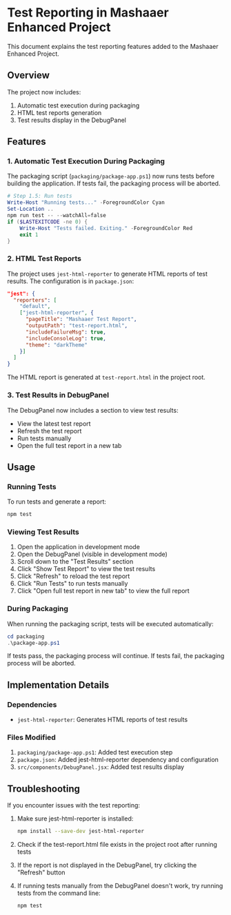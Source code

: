 # Test Reporting in Mashaaer Enhanced Project

This document explains the test reporting features added to the Mashaaer Enhanced Project.

## Overview

The project now includes:

1. Automatic test execution during packaging
2. HTML test reports generation
3. Test results display in the DebugPanel

## Features

### 1. Automatic Test Execution During Packaging

The packaging script (`packaging/package-app.ps1`) now runs tests before building the application. If tests fail, the packaging process will be aborted.

```powershell
# Step 1.5: Run tests
Write-Host "Running tests..." -ForegroundColor Cyan
Set-Location ..
npm run test -- --watchAll=false
if ($LASTEXITCODE -ne 0) {
    Write-Host "Tests failed. Exiting." -ForegroundColor Red
    exit 1
}
```

### 2. HTML Test Reports

The project uses `jest-html-reporter` to generate HTML reports of test results. The configuration is in `package.json`:

```json
"jest": {
  "reporters": [
    "default",
    ["jest-html-reporter", {
      "pageTitle": "Mashaaer Test Report",
      "outputPath": "test-report.html",
      "includeFailureMsg": true,
      "includeConsoleLog": true,
      "theme": "darkTheme"
    }]
  ]
}
```

The HTML report is generated at `test-report.html` in the project root.

### 3. Test Results in DebugPanel

The DebugPanel now includes a section to view test results:

- View the latest test report
- Refresh the test report
- Run tests manually
- Open the full test report in a new tab

## Usage

### Running Tests

To run tests and generate a report:

```bash
npm test
```

### Viewing Test Results

1. Open the application in development mode
2. Open the DebugPanel (visible in development mode)
3. Scroll down to the "Test Results" section
4. Click "Show Test Report" to view the test results
5. Click "Refresh" to reload the test report
6. Click "Run Tests" to run tests manually
7. Click "Open full test report in new tab" to view the full report

### During Packaging

When running the packaging script, tests will be executed automatically:

```powershell
cd packaging
.\package-app.ps1
```

If tests pass, the packaging process will continue. If tests fail, the packaging process will be aborted.

## Implementation Details

### Dependencies

- `jest-html-reporter`: Generates HTML reports of test results

### Files Modified

1. `packaging/package-app.ps1`: Added test execution step
2. `package.json`: Added jest-html-reporter dependency and configuration
3. `src/components/DebugPanel.jsx`: Added test results display

## Troubleshooting

If you encounter issues with the test reporting:

1. Make sure jest-html-reporter is installed:
   ```bash
   npm install --save-dev jest-html-reporter
   ```

2. Check if the test-report.html file exists in the project root after running tests

3. If the report is not displayed in the DebugPanel, try clicking the "Refresh" button

4. If running tests manually from the DebugPanel doesn't work, try running tests from the command line:
   ```bash
   npm test
   ```